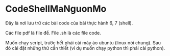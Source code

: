 # CodeShellMaNguonMo

Đây là nơi lưu trữ các bài code của bài thực hành 6, 7 (shell).

Các file pdf là file đề. File .sh là các file code.

Muốn chạy script, trước hết phải cài máy ảo ubuntu (linux nói chung). Sau đó cài đặt những thứ cần thiết (ví dụ muốn chạy python thì phải cài python).

